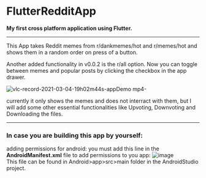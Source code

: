 # FlutterRedditApp
__My first cross platform application using Flutter.__
___
This App takes Reddit memes from r/dankmemes/hot and r/memes/hot and shows them in a random order on press of a button.

Another added functionality in v0.0.2 is the r/all option. Now you can toggle between memes and popular posts by clicking the checkbox in the app drawer.




![vlc-record-2021-03-04-19h02m44s-appDemo mp4-](https://user-images.githubusercontent.com/55924890/109972248-18e33880-7d1d-11eb-9bef-af4a0e818b0f.gif)




currently it only shows the memes and does not interract with them, but I will add some other essential functionalities like Upvoting, Downvoting and Downloading the files.
___
### In case you are building this app by yourself:
adding permissions for android:
you must add this line in the __AndroidManifest.xml__ file to add permissions to you app:
![image](https://user-images.githubusercontent.com/55924890/109973175-1503e600-7d1e-11eb-92eb-c018f21d561b.png)  
This file can be found in Android>app>src>main folder in the AndroidStudio project.
